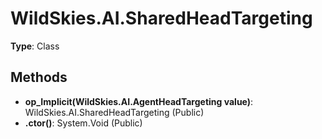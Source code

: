 ﻿# WildSkies.AI.SharedHeadTargeting

**Type**: Class

## Methods

- **op_Implicit(WildSkies.AI.AgentHeadTargeting value)**: WildSkies.AI.SharedHeadTargeting (Public)
- **.ctor()**: System.Void (Public)

